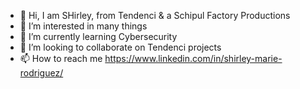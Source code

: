 - 👋 Hi, I am SHirley, from Tendenci & a Schipul Factory Productions
- 👀 I’m interested in many things
- 🌱 I’m currently learning Cybersecurity 
- 💞️ I’m looking to collaborate on Tendenci projects
- 📫 How to reach me https://www.linkedin.com/in/shirley-marie-rodriguez/

<!---
lashirley21/lashirley21 is a ✨ special ✨ repository because its `README.md` (this file) appears on your GitHub profile.
You can click the Preview link to take a look at your changes.
--->
